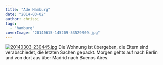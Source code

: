 ```yaml
---
title: "Ade Hamburg"
date: "2014-03-02"
author: chrissi
tags: 
  - "hamburg"
coverImage: "20140615-145209-53529909.jpg"
---
```


[![20140303-230445.jpg](images/20140303-230445.jpg)](https://hafenstrand.wordpress.com/wp-content/uploads/2014/03/20140303-230445.jpg) Die Wohnung ist übergeben, die Eltern sind verabschiedet, die letzten Sachen gepackt. Morgen gehts auf nach Berlin und von dort aus über Madrid nach Buenos Aires.
